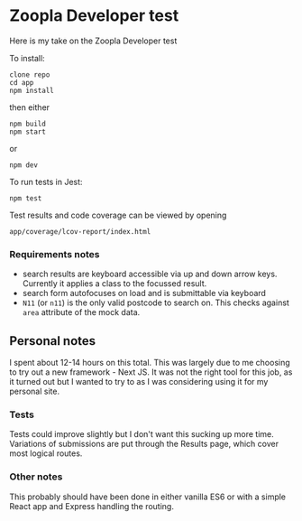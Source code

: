 # Zoopla Developer test
Here is my take on the Zoopla Developer test

To install:
```
clone repo
cd app
npm install
```
then either
```
npm build
npm start
```
or
```
npm dev
```

To run tests in Jest:
```
npm test
```
Test results and code coverage can be viewed by opening
```
app/coverage/lcov-report/index.html
```

### Requirements notes
* search results are keyboard accessible via up and down arrow keys.  Currently it applies a class to the focussed result.
* search form autofocuses on load and is submittable via keyboard
* `N11` (or `n11`) is the only valid postcode to search on.  This checks against `area` attribute of the mock data.
 

## Personal notes
I spent about 12-14 hours on this total.  This was largely due to me choosing to try 
out a new framework - Next JS.  It was not the right tool for this job, as it turned 
out but I wanted to try to as I was considering using it for my personal site.

### Tests
Tests could improve slightly but I don't want this sucking up more time.  Variations 
of submissions are put through the Results page, which cover most logical routes.

### Other notes
This probably should have been done in either vanilla ES6 or with a simple React app 
and Express handling the routing.
